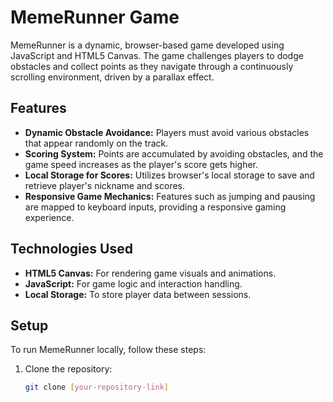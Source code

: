 # MemeRunner Game

MemeRunner is a dynamic, browser-based game developed using JavaScript and HTML5 Canvas. The game challenges players to dodge obstacles and collect points as they navigate through a continuously scrolling environment, driven by a parallax effect.

## Features

- **Dynamic Obstacle Avoidance:** Players must avoid various obstacles that appear randomly on the track.
- **Scoring System:** Points are accumulated by avoiding obstacles, and the game speed increases as the player's score gets higher.
- **Local Storage for Scores:** Utilizes browser's local storage to save and retrieve player's nickname and scores.
- **Responsive Game Mechanics:** Features such as jumping and pausing are mapped to keyboard inputs, providing a responsive gaming experience.

## Technologies Used

- **HTML5 Canvas:** For rendering game visuals and animations.
- **JavaScript:** For game logic and interaction handling.
- **Local Storage:** To store player data between sessions.

## Setup

To run MemeRunner locally, follow these steps:

1. Clone the repository:
   ```bash
   git clone [your-repository-link]
